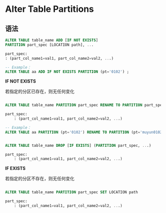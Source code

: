 # Alter Table Partitions
## 语法

```sql
ALTER TABLE table_name ADD [IF NOT EXISTS]
PARTITION part_spec [LOCATION path], ...

part_spec:
: (part_col_name1=val1, part_col_name2=val2, ...)

-- Example：
ALTER TABLE aa ADD IF NOT EXISTS PARTITION (pt='0102') ;
```

**IF NOT EXISTS**

若指定的分区已存在，则无任何变化

```sql

ALTER TABLE table_name PARTITION part_spec RENAME TO PARTITION part_spec

part_spec:
	: (part_col_name1=val1, part_col_name2=val2, ...)

-- Example：
ALTER TABLE aa PARTITION (pt='0102') RENAME TO PARTITION (pt='muyun0102');


ALTER TABLE table_name DROP [IF EXISTS] (PARTITION part_spec, ...)

part_spec:
	: (part_col_name1=val1, part_col_name2=val2, ...)
```
**IF EXISTS**

若指定的分区不存在，则无任何变化

```sql

ALTER TABLE table_name PARTITION part_spec SET LOCATION path

part_spec:
	: (part_col_name1=val1, part_col_name2=val2, ...)
```

